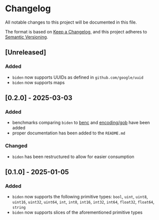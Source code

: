 # Changelog

All notable changes to this project will be documented in this file.

The format is based on [Keep a Changelog](https://keepachangelog.com/en/1.1.0/), and this project adheres to [Semantic Versioning](https://semver.org/spec/v2.0.0.html).

## [Unreleased]

### Added

- `biden` now supports UUIDs as defined in `github.com/google/uuid`
- `biden` now supports maps

## [0.2.0] - 2025-03-03

### Added

- benchmarks comparing `biden` to [benc](https://github.com/deneonet/benc) and [encoding/gob](https://pkg.go.dev/encoding/gob) have been added
- proper documentation has been added to the `README.md`

### Changed

- `biden` has been restructured to allow for easier consumption

## [0.1.0] - 2025-01-05

### Added

- `biden` now supports the following primitive types: `bool`, `uint`, `uint8`, `uint16`, `uint32`, `uint64`, `int`, `int8`, `int16`, `int32`, `int64`, `float32`, `float64`, `string`
- `biden` now supports slices of the aforementioned primitive types


